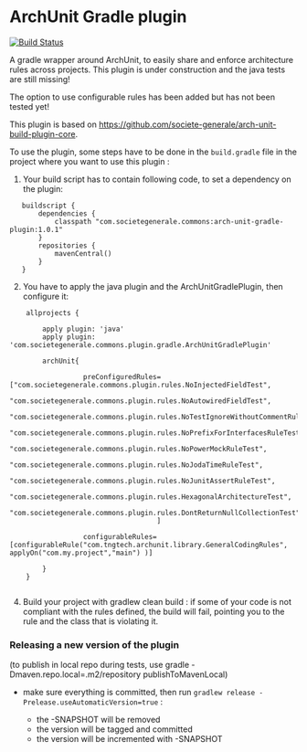 # ArchUnit Gradle plugin

[![Build Status](https://travis-ci.org/societe-generale/arch-unit-gradle-plugin.svg?branch=master)](https://travis-ci.org/societe-generale/arch-unit-gradle-plugin)

A gradle wrapper around ArchUnit, to easily share and enforce architecture rules across projects. This plugin is under construction and the java tests are still missing!

The option to use configurable rules has been added but has not been tested yet!

This plugin is based on https://github.com/societe-generale/arch-unit-build-plugin-core.

To use the plugin, some steps have to be done in the `build.gradle` file in the project where you want to use this plugin :

1. Your build script has to contain following code, to set a dependency on the plugin:

```
   buildscript {
       dependencies {
           classpath "com.societegenerale.commons:arch-unit-gradle-plugin:1.0.1"
       }
       repositories {
           mavenCentral()
       }
   }
```

2. You have to apply the java plugin and the ArchUnitGradlePlugin, then configure it:

```
    allprojects {
    
        apply plugin: 'java'
        apply plugin: 'com.societegenerale.commons.plugin.gradle.ArchUnitGradlePlugin'
    
        archUnit{
        
                  preConfiguredRules=["com.societegenerale.commons.plugin.rules.NoInjectedFieldTest",
                            "com.societegenerale.commons.plugin.rules.NoAutowiredFieldTest",
                            "com.societegenerale.commons.plugin.rules.NoTestIgnoreWithoutCommentRuleTest",
                            "com.societegenerale.commons.plugin.rules.NoPrefixForInterfacesRuleTest",
                            "com.societegenerale.commons.plugin.rules.NoPowerMockRuleTest",
                            "com.societegenerale.commons.plugin.rules.NoJodaTimeRuleTest",
                            "com.societegenerale.commons.plugin.rules.NoJunitAssertRuleTest",
                            "com.societegenerale.commons.plugin.rules.HexagonalArchitectureTest",
                            "com.societegenerale.commons.plugin.rules.DontReturnNullCollectionTest"
                                    ]

                  configurableRules=[configurableRule("com.tngtech.archunit.library.GeneralCodingRules", applyOn("com.my.project","main") )]
  
        }
    }
    
```
  
4. Build your project with gradlew clean build : if some of your code is not compliant with the rules defined, the build will fail, pointing you to the rule and the class that is violating it.

### Releasing a new version of the plugin

(to publish in local repo during tests, use gradle -Dmaven.repo.local=.m2/repository publishToMavenLocal)

- make sure everything is committed, then run `gradlew release -Prelease.useAutomaticVersion=true` : 

  - the -SNAPSHOT will be removed
  - the version will be tagged and committed
  - the version will be incremented with -SNAPSHOT  
  
